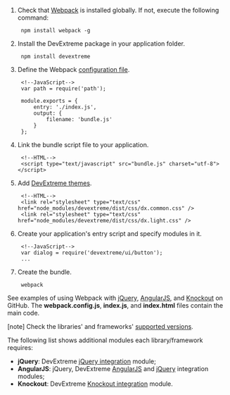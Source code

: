 1. Check that [Webpack](https://webpack.github.io/docs) is installed globally. If not, execute the following command:

        npm install webpack -g

1. Install the DevExtreme package in your application folder.  

        npm install devextreme

1. Define the Webpack [configuration file](https://webpack.js.org/configuration).

        <!--JavaScript-->
        var path = require('path');

        module.exports = {
            entry: './index.js',
            output: {
                filename: 'bundle.js'
            }
        };

1. Link the bundle script file to your application. 

        <!--HTML-->
        <script type="text/javascript" src="bundle.js" charset="utf-8"></script>

1. Add [DevExtreme themes](/concepts/60%20Themes/10%20Predefined%20Themes '/Documentation/Guide/Themes/Predefined_Themes/').  

        <!--HTML-->
        <link rel="stylesheet" type="text/css" href="node_modules/devextreme/dist/css/dx.common.css" />
        <link rel="stylesheet" type="text/css" href="node_modules/devextreme/dist/css/dx.light.css" />

1. Create your application's entry script and specify modules in it.

        <!--JavaScript-->
        var dialog = require('devextreme/ui/button');
        ...

1. Create the bundle.

        webpack

See examples of using Webpack with [jQuery](https://github.com/DevExpress/devextreme-examples/tree/18_1/webpack-jquery), [AngularJS](https://github.com/DevExpress/devextreme-examples/tree/18_1/webpack-angularjs), and [Knockout](https://github.com/DevExpress/devextreme-examples/tree/18_1/webpack-knockout) on GitHub. The **webpack.config.js**, **index.js**, and **index.html** files contain the main code. 

[note] Check the libraries' and frameworks' [supported versions](/concepts/Common/05%20Introduction%20to%20DevExtreme/01%20Integration%20with%203rd-Party%20Libraries%20and%20Frameworks.md '/Documentation/Guide/Common/Introduction_to_DevExtreme/#Integration_with_3rd-Party_Libraries_and_Frameworks').

The following list shows additional modules each library/framework requires: 

- **jQuery**: DevExtreme [jQuery integration](/concepts/Common/30%20Modularity/02%20DevExtreme%20Modules%20Structure/060%20integration/jquery.md '/Documentation/Guide/Common/Modularity/DevExtreme_Modules_Structure/#integration/jquery') module;
- **AngularJS**: jQuery, DevExtreme [AngularJS](/concepts/Common/30%20Modularity/02%20DevExtreme%20Modules%20Structure/060%20integration/angular.md '/Documentation/Guide/Common/Modularity/DevExtreme_Modules_Structure/#integration/angular') and [jQuery](/concepts/Common/30%20Modularity/02%20DevExtreme%20Modules%20Structure/060%20integration/jquery.md '/Documentation/Guide/Common/Modularity/DevExtreme_Modules_Structure/#integration/jquery') integration modules;
- **Knockout**: DevExtreme [Knockout integration](/concepts/Common/30%20Modularity/02%20DevExtreme%20Modules%20Structure/060%20integration/knockout.md '/Documentation/Guide/Common/Modularity/DevExtreme_Modules_Structure/#integration/knockout') module.
